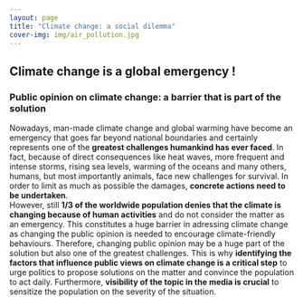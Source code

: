 ```yaml
---
layout: page
title: "Climate change: a social dilemma"
cover-img: img/air_pollution.jpg
---
```

## Climate change is a global emergency !
### Public opinion on climate change: a barrier that is part of the solution
Nowadays, man-made climate change and global warming have become an emergency that goes far beyond national boundaries and certainly represents one of the **greatest challenges humankind has ever faced**. In fact, because of direct consequences like heat waves, more frequent and intense storms, rising sea levels, warming of the oceans and many others, humans, but most importantly animals, face new challenges for survival. In order to limit as much as possible the damages, **concrete actions need to be undertaken**.<br />
However, still **1/3 of the worldwide population denies that the climate is changing because of human activities** and do not consider the matter as an emergency. This constitutes a huge barrier in adressing climate change as changing the public opinion is needed to encourage climate-friendly behaviours. Therefore, changing public opinion may be a huge part of the solution but also one of the greatest challenges. This is why **identifying the factors that influence public views on climate change is a critical step** to urge politics to propose solutions on the matter and convince the population to act daily. Furthermore, **visibility of the topic in the media is crucial** to sensitize the population on the severity of the situation. 
